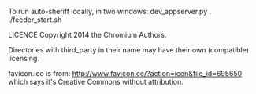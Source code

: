 To run auto-sheriff locally, in two windows:
dev_appserver.py .
./feeder_start.sh


LICENCE
Copyright 2014 the Chromium Authors.

Directories with third_party in their name may have their own (compatible) licensing.

favicon.ico is from:
http://www.favicon.cc/?action=icon&file_id=695650
which says it's Creative Commons without attribution.

